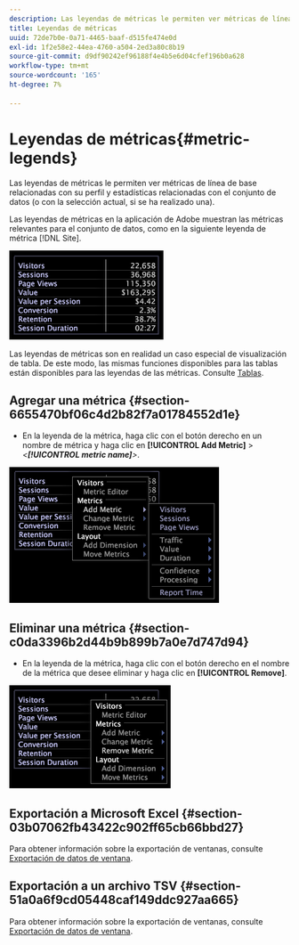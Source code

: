 ```yaml
---
description: Las leyendas de métricas le permiten ver métricas de línea de base relacionadas con su perfil y estadísticas relacionadas con el conjunto de datos (o con la selección actual, si se ha realizado una).
title: Leyendas de métricas
uuid: 72de7b0e-0a71-4465-baaf-d515fe474e0d
exl-id: 1f2e58e2-44ea-4760-a504-2ed3a80c8b19
source-git-commit: d9df90242ef96188f4e4b5e6d04cfef196b0a628
workflow-type: tm+mt
source-wordcount: '165'
ht-degree: 7%

---
```


# Leyendas de métricas{#metric-legends}

Las leyendas de métricas le permiten ver métricas de línea de base relacionadas con su perfil y estadísticas relacionadas con el conjunto de datos (o con la selección actual, si se ha realizado una).

Las leyendas de métricas en la aplicación de Adobe muestran las métricas relevantes para el conjunto de datos, como en la siguiente leyenda de métrica [!DNL Site].

![](assets/lgd_MetricLegend.png)

Las leyendas de métricas son en realidad un caso especial de visualización de tabla. De este modo, las mismas funciones disponibles para las tablas están disponibles para las leyendas de las métricas. Consulte [Tablas](../../../../home/c-get-started/c-analysis-vis/c-tables/c-tables.md#concept-c632cb8ad9724f90ac5c294d52ae667f).

## Agregar una métrica {#section-6655470bf06c4d2b82f7a01784552d1e}

* En la leyenda de la métrica, haga clic con el botón derecho en un nombre de métrica y haga clic en **[!UICONTROL Add Metric]** > *&lt;**[!UICONTROL metric name]**>*.

![](assets/lgd_MetricLegend_addMetric.png)

## Eliminar una métrica {#section-c0da3396b2d44b9b899b7a0e7d747d94}

* En la leyenda de la métrica, haga clic con el botón derecho en el nombre de la métrica que desee eliminar y haga clic en **[!UICONTROL Remove]**.

![](assets/lgd_MetricLegend_removeMetric.png)

## Exportación a Microsoft Excel {#section-03b07062fb43422c902ff65cb66bbd27}

Para obtener información sobre la exportación de ventanas, consulte [Exportación de datos de ventana](../../../../home/c-get-started/c-wk-win-wksp/c-exp-win-data.md#concept-8df61d64ed434cc5a499023c44197349).

## Exportación a un archivo TSV {#section-51a0a6f9cd05448caf149ddc927aa665}

Para obtener información sobre la exportación de ventanas, consulte [Exportación de datos de ventana](../../../../home/c-get-started/c-wk-win-wksp/c-exp-win-data.md#concept-8df61d64ed434cc5a499023c44197349).
